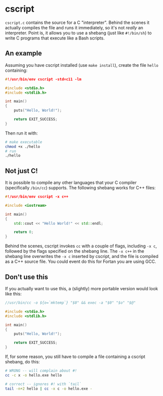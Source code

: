 # cscript

`cscript.c` contains the source for a C "interpreter". Behind the scenes it
actually compiles the file and runs it immediately, so it's not *really* an
interpreter. Point is, it allows you to use a shebang (just like `#!/bin/sh`)
to write C programs that execute like a Bash scripts.

## An example

Assuming you have cscript installed (use `make install`), create the file
`hello` containing:

```c
#!/usr/bin/env cscript -std=c11 -lm

#include <stdio.h>
#include <stdlib.h>

int main()
{
	puts("Hello, World!");

	return EXIT_SUCCESS;
}
```

Then run it with:

```sh
# make executable
chmod +x ./hello
# run
./hello
```

## Not just C!

It is possible to compile any other languages that your C compiler
(specifically `/bin/cc`) supports. The following shebang works for C++ files:

```cpp
#!/usr/bin/env cscript -x c++

#include <iostream>

int main()
{
	std::cout << "Hello World!" << std::endl;

	return 0;
}
```

Behind the scenes, cscript invokes `cc` with a couple of flags, including `-x c`,
followed by the flags specified on the shebang line. The `-x c++` in the
shebang line overwrites the `-x c` inserted by cscript, and the file is
compiled as a C++ source file. You could event do this for Fortan you are using
GCC.

## Don't use this

If you actually want to use this, a (slightly) more portable version would look
like this:

```c
//usr/bin/cc -o ${o=`mktemp`} "$0" && exec -a "$0" "$o" "$@"

#include <stdio.h>
#include <stdlib.h>

int main()
{
	puts("Hello, World!");

	return EXIT_SUCCESS;
}
```

If, for some reason, you still have to compile a file containing a cscript
shebang, do this:

```sh
# WRONG -- will complain about #!
cc -c x -o hello.exe hello

# correct -- ignores #! with `tail`
tail -n+2 hello | cc -x c -o hello.exe -
```
